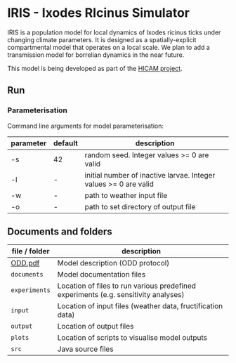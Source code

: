 # IRIS - Ixodes RIcinus Simulator 

IRIS is a population model for local dynamics of Ixodes ricinus ticks under changing climate parameters. It is designed as a spatially-explicit compartmental model that operates on a local scale. We plan to add a transmission model for borrelian dynamics in the near future.

This model is being developed as part of the [HICAM project][HICAM].

## Run

### Parameterisation

Command line arguments for model parameterisation:

| parameter    | default     | description                                                                                                                          |
|--------------|-------------|--------------------------------------------------------------------------------------------------------------------------------------|
| -s           | 42          | random seed. Integer values >= 0 are valid                                                                                           |
| -l           | -           | initial number of inactive larvae. Integer values >= 0 are valid                                                                     |
| -w           | -           | path to weather input file                                                                                                           |
| -o           | -           | path to set directory of output file                                                                                                 |


## Documents and folders

| file / folder                                          | description                                                                                                         |
|--------------------------------------------------------|-------------------------------------------------------------------------------------------|
| [ODD.pdf](documents/odd/iris_odd.pdf)                  | Model description (ODD protocol)                                                          |
| `documents`                                            | Model documentation files                                                                 |
| `experiments`                                          | Location of files to run various predefined experiments (e.g. sensitivity analyses)       |
| `input`                                                | Location of input files (weather data, fructification data)                               |
| `output`                                               | Location of output files                                                                  |
| `plots`                                                | Location of scripts to visualise model outputs                                            |
| `src`                                                  | Java source files                                                                         |


[HICAM]: https://www.ufz.de/index.php?en=47573